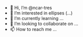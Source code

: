 - 👋 Hi, I’m @ncar-tres
- 👀 I’m interested in ellipses (...)
- 🌱 I’m currently learning ...
- 💞️ I’m looking to collaborate on ...
- 📫 How to reach me ...

<!---
ncar-tres/ncar-tres is a ✨ special ✨ repository because its `README.md` (this file) appears on your GitHub profile.
You can click the Preview link to take a look at your changes.
--->
